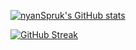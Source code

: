 [![nyanSpruk's GitHub stats](https://github-readme-stats.vercel.app/api?username=nyanSpruk&theme=tokyonight&count_private=true&layout=compact&card_width=250&border_radius=20&hide_border=true)](https://github.com/nyanSpruk/github-readme-stats)

[![GitHub Streak](https://streak-stats.demolab.com/?user=nyanSpruk&theme=tokyonight&layout=compact&border_radius=20&hide_border=true)](https://git.io/streak-stats)
<br/>
<!--[![Top Langs](https://github-readme-stats.vercel.app/api/top-langs/?username=nyanSpruk&layout=compact&theme=tokyonight&count_private=true&card_width=250&border_radius=20&hide_border=true)](https://github.com/nyanSpruk/github-readme-stats)-->

<!--
**nyanSpruk/nyanSpruk** is a ✨ _special_ ✨ repository because its `README.md` (this file) appears on your GitHub profile.

Here are some ideas to get you started:

- 🔭 I’m currently working on ...
- 🌱 I’m currently learning ...
- 👯 I’m looking to collaborate on ...
- 🤔 I’m looking for help with ...
- 💬 Ask me about ...
- 📫 How to reach me: ...
- 😄 Pronouns: ...
- ⚡ Fun fact: ...
-->
